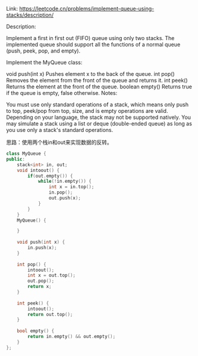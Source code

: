 Link: https://leetcode.cn/problems/implement-queue-using-stacks/description/

Description:

Implement a first in first out (FIFO) queue using only two stacks. The implemented queue should support all the functions of a normal queue (push, peek, pop, and empty).

Implement the MyQueue class:

void push(int x) Pushes element x to the back of the queue.
int pop() Removes the element from the front of the queue and returns it.
int peek() Returns the element at the front of the queue.
boolean empty() Returns true if the queue is empty, false otherwise.
Notes:

You must use only standard operations of a stack, which means only push to top, peek/pop from top, size, and is empty operations are valid.
Depending on your language, the stack may not be supported natively. You may simulate a stack using a list or deque (double-ended queue) as long as you use only a stack's standard operations.

思路：使用两个栈in和out来实现数据的反转。

```c++
class MyQueue {
public:
    stack<int> in, out;
    void intoout() {
        if(out.empty()) {
            while(!in.empty()) {
                int x = in.top();
                in.pop();
                out.push(x);
            }
        }
    }
    MyQueue() {

    }
    
    void push(int x) {
        in.push(x);
    }
    
    int pop() {
        intoout();
        int x = out.top();
        out.pop();
        return x;
    }
    
    int peek() {
        intoout();
        return out.top();
    }
    
    bool empty() {
        return in.empty() && out.empty();
    }
};
```
